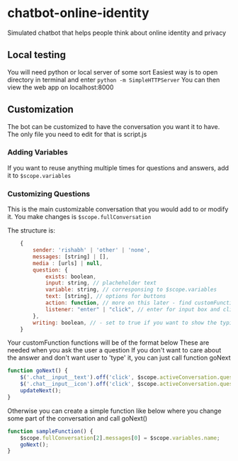# chatbot-online-identity
Simulated chatbot that helps people think about online identity and privacy

## Local testing
You will need python or local server of some sort
Easiest way is to open directory in terminal and enter `python -m SimpleHTTPServer`
You can then view the web app on localhost:8000

## Customization
The bot can be customized to have the conversation you want it to have. The only file you need to edit for that is script.js

### Adding Variables
If you want to reuse anything multiple times for questions and answers, add it to `$scope.variables`

### Customizing Questions
This is the main customizable conversation that you would add to or modify it. You make changes is `$scope.fullConversation`

The structure is:
```javascript
  	{
  		sender: 'rishabh' | 'other' | 'none',
	  	messages: [string] | [],
	  	media : [urls] | null,
	  	question: {
	  		exists: boolean,
	  		input: string, // placheholder text
	  		variable: string, // corresponsing to $scope.variables
	  		text: [string], // options for buttons
	  		action: function, // more on this later - find customFunction
	  		listener: "enter" | "click", // enter for input box and click for buttons
  		},
  		writing: boolean, // - set to true if you want to show the typing dots
  	}
```

Your customFunction functions will be of the format below
These are needed when you ask the user a question
If you don't want to care about the answer and don't want user to 'type' it, you can just call function goNext

```javascript
function goNext() {
	$('.chat__input__text').off('click', $scope.activeConversation.question.action);
	$('.chat__input__icon').off('click', $scope.activeConversation.question.action);
	updateNext();
}
```

Otherwise you can create a simple function like below
where you change some part of the conversation and call goNext()


```javascript
function sampleFunction() {
	$scope.fullConversation[2].messages[0] = $scope.variables.name;
	goNext();
}
```